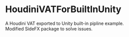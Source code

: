 # HoudiniVATForBuiltInUnity
A Houdini VAT exported to Unity built-in pipline example.  
Modified SideFX package to solve issues.
